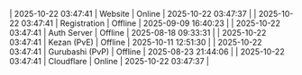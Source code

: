 | 2025-10-22 03:47:41 | Website | Online | 2025-10-22 03:47:37 |
| 2025-10-22 03:47:41 | Registration | Offline | 2025-09-09 16:40:23 |
| 2025-10-22 03:47:41 | Auth Server | Offline | 2025-08-18 09:33:31 |
| 2025-10-22 03:47:41 | Kezan (PvE) | Offline | 2025-10-11 12:51:30 |
| 2025-10-22 03:47:41 | Gurubashi (PvP) | Offline | 2025-08-23 21:44:06 |
| 2025-10-22 03:47:41 | Cloudflare | Online | 2025-10-22 03:47:37 |
